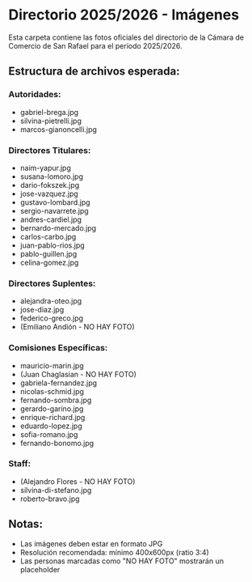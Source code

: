 # Directorio 2025/2026 - Imágenes

Esta carpeta contiene las fotos oficiales del directorio de la Cámara de Comercio de San Rafael para el período 2025/2026.

## Estructura de archivos esperada:

### Autoridades:
- gabriel-brega.jpg
- silvina-pietrelli.jpg  
- marcos-gianoncelli.jpg

### Directores Titulares:
- naim-yapur.jpg
- susana-lomoro.jpg
- dario-fokszek.jpg
- jose-vazquez.jpg
- gustavo-lombard.jpg
- sergio-navarrete.jpg
- andres-cardiel.jpg
- bernardo-mercado.jpg
- carlos-carbo.jpg
- juan-pablo-rios.jpg
- pablo-guillen.jpg
- celina-gomez.jpg

### Directores Suplentes:
- alejandra-oteo.jpg
- jose-diaz.jpg
- federico-greco.jpg
- (Emiliano Andión - NO HAY FOTO)

### Comisiones Específicas:
- mauricio-marin.jpg
- (Juan Chaglasian - NO HAY FOTO)
- gabriela-fernandez.jpg
- nicolas-schmid.jpg
- fernando-sombra.jpg
- gerardo-garino.jpg
- enrique-richard.jpg
- eduardo-lopez.jpg
- sofia-romano.jpg
- fernando-bonomo.jpg

### Staff:
- (Alejandro Flores - NO HAY FOTO)
- silvina-di-stefano.jpg
- roberto-bravo.jpg

## Notas:
- Las imágenes deben estar en formato JPG
- Resolución recomendada: mínimo 400x600px (ratio 3:4)
- Las personas marcadas como "NO HAY FOTO" mostrarán un placeholder
